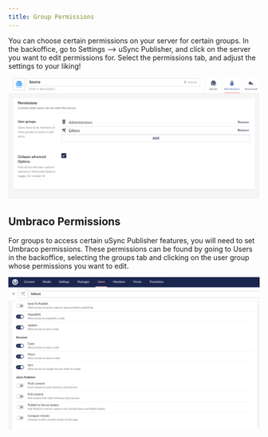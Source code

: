 ```yaml
---
title: Group Permissions
---
```


You can choose certain permissions on your server for certain groups. In the backoffice, go to Settings --> uSync Publisher, and click on the server you want to edit permissions for. Select the permissions tab, and adjust the settings to your liking!

![An example server permissions page.](sourcePermissions.png)

## Umbraco Permissions
For groups to access certain uSync Publisher features, you will need to set Umbraco permissions. These permissions can be found by going to Users in the backoffice, selecting the groups tab and clicking on the user group whose permissions you want to edit. 

![An Editors group permissions page.](userPermissions.png)

